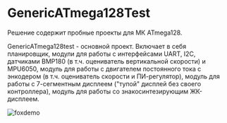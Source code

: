 # GenericATmega128Test

Решение содержит пробные проекты для МК ATmega128.

GenericATmega128test - основной проект. Включает в себя планировщик, модули для работы с интерфейсами UART, I2C, датчиками BMP180 (в т.ч. оцениватель вертикальной скорости) и MPU6050, модуль для работы с двигателем постоянного тока с энкодером (в т.ч. оцениватель скорости и ПИ-регулятор), модуль для работы с 7-сегментным дисплеем ("тупой" дисплей без своего контроллера), модуль для работы со знакосинтезирующим ЖК-дисплеем.

![foxdemo](https://github.com/foxdemo/foxdemo.github.io/blob/master/assets/images/avatar.png)